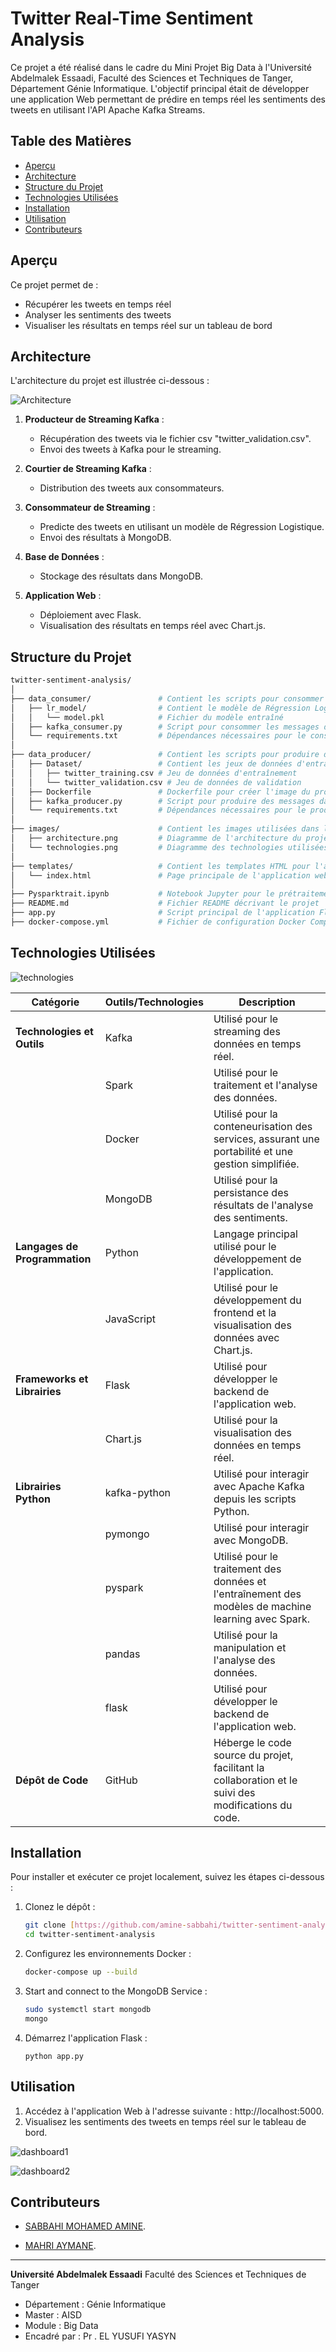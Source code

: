 # Twitter Real-Time Sentiment Analysis

Ce projet a été réalisé dans le cadre du Mini Projet Big Data à l'Université Abdelmalek Essaadi, Faculté des Sciences et Techniques de Tanger, Département Génie Informatique. L'objectif principal était de développer une application Web permettant de prédire en temps réel les sentiments des tweets en utilisant l'API Apache Kafka Streams.

## Table des Matières
- [Aperçu](#aperçu)
- [Architecture](#architecture)
- [Structure du Projet](#structure-du-projet)
- [Technologies Utilisées](#technologies-utilisées)
- [Installation](#installation)
- [Utilisation](#utilisation)
- [Contributeurs](#contributeurs)

## Aperçu

Ce projet permet de :
- Récupérer les tweets en temps réel
- Analyser les sentiments des tweets
- Visualiser les résultats en temps réel sur un tableau de bord

## Architecture

L'architecture du projet est illustrée ci-dessous :

![Architecture](images/architecture.png)

1. **Producteur de Streaming Kafka** :
   - Récupération des tweets via le fichier csv "twitter_validation.csv".
   - Envoi des tweets à Kafka pour le streaming.

2. **Courtier de Streaming Kafka** :
   - Distribution des tweets aux consommateurs.

3. **Consommateur de Streaming** :
   - Predicte des tweets en utilisant un modèle de Régression Logistique.
   - Envoi des résultats à MongoDB.

4. **Base de Données** :
   - Stockage des résultats dans MongoDB.

5. **Application Web** :
   - Déploiement avec Flask.
   - Visualisation des résultats en temps réel avec Chart.js.

## Structure du Projet

```bash
twitter-sentiment-analysis/
│
├── data_consumer/               # Contient les scripts pour consommer les données de Kafka
│   ├── lr_model/                # Contient le modèle de Régression Logistique entraîné
│   │   └── model.pkl            # Fichier du modèle entraîné
│   ├── kafka_consumer.py        # Script pour consommer les messages de Kafka
│   └── requirements.txt         # Dépendances nécessaires pour le consommateur de données
│
├── data_producer/               # Contient les scripts pour produire des données dans Kafka
│   ├── Dataset/                 # Contient les jeux de données d'entraînement et de validation
│   │   ├── twitter_training.csv # Jeu de données d'entraînement
│   │   └── twitter_validation.csv # Jeu de données de validation
│   ├── Dockerfile               # Dockerfile pour créer l'image du producteur de données
│   ├── kafka_producer.py        # Script pour produire des messages dans Kafka
│   └── requirements.txt         # Dépendances nécessaires pour le producteur de données
│
├── images/                      # Contient les images utilisées dans le projet
│   ├── architecture.png         # Diagramme de l'architecture du projet
│   └── technologies.png         # Diagramme des technologies utilisées
│
├── templates/                   # Contient les templates HTML pour l'application web
│   └── index.html               # Page principale de l'application web
│
├── Pysparktrait.ipynb           # Notebook Jupyter pour le prétraitement des données avec PySpark
├── README.md                    # Fichier README décrivant le projet
├── app.py                       # Script principal de l'application Flask
├── docker-compose.yml           # Fichier de configuration Docker Compose
```

## Technologies Utilisées

![technologies](images/technologies.png)

| Catégorie                | Outils/Technologies    | Description                                                                                         |
|--------------------------|------------------------|-----------------------------------------------------------------------------------------------------|
| **Technologies et Outils** | Kafka                   | Utilisé pour le streaming des données en temps réel.                                                 |
|                          | Spark                   | Utilisé pour le traitement et l'analyse des données.                                                 |
|                          | Docker                  | Utilisé pour la conteneurisation des services, assurant une portabilité et une gestion simplifiée.    |
|                          | MongoDB                 | Utilisé pour la persistance des résultats de l'analyse des sentiments.                               |
| **Langages de Programmation** | Python                  | Langage principal utilisé pour le développement de l'application.                                     |
|                          | JavaScript              | Utilisé pour le développement du frontend et la visualisation des données avec Chart.js.              |
| **Frameworks et Librairies** | Flask                   | Utilisé pour développer le backend de l'application web.                                             |
|                          | Chart.js                | Utilisé pour la visualisation des données en temps réel.                                             |
| **Librairies Python**    | kafka-python            | Utilisé pour interagir avec Apache Kafka depuis les scripts Python.                                   |
|                          | pymongo                 | Utilisé pour interagir avec MongoDB.                                                                  |
|                          | pyspark                 | Utilisé pour le traitement des données et l'entraînement des modèles de machine learning avec Spark.  |
|                          | pandas                  | Utilisé pour la manipulation et l'analyse des données.                                                |
|                          | flask                   | Utilisé pour développer le backend de l'application web.                                             |
| **Dépôt de Code**        | GitHub                  | Héberge le code source du projet, facilitant la collaboration et le suivi des modifications du code. |

## Installation

Pour installer et exécuter ce projet localement, suivez les étapes ci-dessous :

1. Clonez le dépôt :
   ```bash
   git clone [https://github.com/amine-sabbahi/twitter-sentiment-analysis.git](https://github.com/amine-sabbahi/Twitter-Real-Time-Sentiment-Analysis.git)
   cd twitter-sentiment-analysis
   ```
2. Configurez les environnements Docker :
   ```bash
   docker-compose up --build
   ```
3. Start and connect to the MongoDB Service :
   ```bash
   sudo systemctl start mongodb
   mongo
   ```
4. Démarrez l'application Flask :
   ```
   python app.py
   ```
## Utilisation

1. Accédez à l'application Web à l'adresse suivante : http://localhost:5000.
2. Visualisez les sentiments des tweets en temps réel sur le tableau de bord.

![dashboard1](images/dashboard1.png)

![dashboard2](images/dashboard2.png)

## Contributeurs

   - [SABBAHI MOHAMED AMINE](https://github.com/amine-sabbahi).

   - [MAHRI AYMANE](https://github.com/AymaneM21).

---

**Université Abdelmalek Essaadi** Faculté des Sciences et Techniques de Tanger
   - Département : Génie Informatique
   - Master : AISD
   - Module : Big Data
   - Encadré par : Pr . EL YUSUFI YASYN

